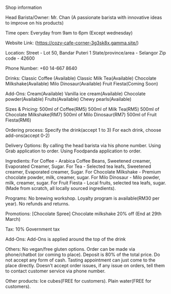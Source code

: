 Shop information

Head Barista/Owner:
Mr. Chan (A passionate barista with innovative ideas to improve on his products)

Time open:
Everyday from 9am to 6pm (Except wednesday)

Website Link:
(https://cozy-cafe-corner-3g3sk8x.gamma.site/)

Location:
Street - Lot 50, Bandar Puteri 1
State/province/area - Selangor
Zip code - 42600

Phone Number:
+60 14-667 8640

Drinks:
Classic Coffee (Available)
Classic Milk Tea(Available)
Chocolate Milkshake(Available)
Milo Dinosaur(Available)
Fruit Fiesta(Coming Soon)

Add-Ons:
Cream(Available)
Vanilla ice cream(Available)
Chocolate powder(Available)
Fruits(Available)
Chewy pearls(Available)

Sizes & Pricing:
500ml of Coffee(RM5)
500ml of Milk Tea(RM5)
500ml of Chocolate Milkshake(RM7)
500ml of Milo Dinosaur(RM7)
500ml of Fruit Fiesta(RM6)

Ordering process:
Specify the drink(accept 1 to 3)
For each drink, choose add-ons(accept 0-2)

Delivery Options:
By calling the head barista via his phone number.
Using Grab application to order.
Using Foodpanda application to order.

Ingredients:
For Coffee - Arabica Coffee Beans, Sweetened creamer, Evaporated Creamer, Sugar.
For Tea - Selected tea leafs, Sweetened creamer, Evaporated creamer, Sugar.
For Chocolate Milkshake - Premium chocolate powder, milk, creamer, sugar.
For Milo Dinosaur - Milo powder, milk, creamer, sugar.
For Fruit Fiesta - Local fruits, selected tea leafs, sugar. (Made from scratch, all locally sourced ingredients).

Programs:
No brewing workshop.
Loyalty program is available(RM30 per year).
No refunds and returns.

Promotions:
[Chocolate Spree] Chocolate milkshake 20% off (End at 29th March)

Tax:
10% Government tax

Add-Ons:
Add-Ons is applied around the top of the drink

Others:
No vegan/free gluten options.
Order can be made via phone/chatbot (or coming to place).
Deposit is 80% of the total price.
Do not accept any form of cash.
Tasting appointment can just come to the place directly.
Doesn't accept order issues, if any issue on orders, tell them to contact customer service via phone number.

Other products:
Ice cubes(FREE for customers).
Plain water(FREE for customers).
